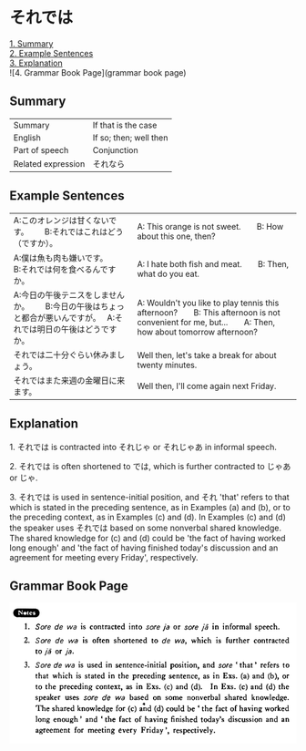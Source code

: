 # それでは

[1. Summary](#summary)<br>
[2. Example Sentences](#example-sentences)<br>
[3. Explanation](#explanation)<br>
![4. Grammar Book Page](grammar book page)<br>


## Summary

<table><tr>   <td>Summary</td>   <td>If that is the case</td></tr><tr>   <td>English</td>   <td>If so; then; well then</td></tr><tr>   <td>Part of speech</td>   <td>Conjunction</td></tr><tr>   <td>Related expression</td>   <td>それなら</td></tr></table>

## Example Sentences

<table><tr>   <td>A:このオレンジは甘くないです。  B:それではこれはどう（ですか）。</td>   <td>A: This orange is not sweet.&emsp;&emsp;B: How about this one, then?</td></tr><tr>   <td>A:僕は魚も肉も嫌いです。  B:それでは何を食べるんですか。</td>   <td>A: I hate both fish and meat.&emsp;&emsp;B: Then, what do you eat.</td></tr><tr>   <td>A:今日の午後テニスをしませんか。  B:今日の午後はちょっと都合が悪いんですが。&nbsp;&nbsp;&nbsp;A:それでは明日の午後はどうですか。</td>   <td>A: Wouldn't you like to play tennis this afternoon?&emsp;&emsp;B: This afternoon is not convenient for me, but...&emsp;&emsp;A: Then, how about tomorrow afternoon?</td></tr><tr>   <td>それでは二十分ぐらい休みましょう。</td>   <td>Well then, let's take a break for about twenty minutes.</td></tr><tr>   <td>それではまた来週の金曜日に来ます。</td>   <td>Well then, I'll come again next Friday.</td></tr></table>

## Explanation

<p>1. <span class="cloze">それでは</span> is contracted into <span class="cloze">それじゃ</span> or <span class="cloze">それじゃあ</span> in informal speech.</p>  <p>2. <span class="cloze">それでは</span> is often shortened to <span class="cloze">では</span>, which is further contracted to <span class="cloze">じゃあ</span> or <span class="cloze">じゃ</span>.</p>  <p>3. <span class="cloze">それでは</span> is used in sentence-initial position, and <span class="cloze">それ</span> 'that' refers to that which is stated in the preceding sentence, as in Examples (a) and (b), or to the preceding context, as in Examples (c) and (d). In Examples (c) and (d) the speaker uses <span class="cloze">それでは</span> based on some nonverbal shared knowledge. The shared knowledge for (c) and (d) could be 'the fact of having worked long enough' and 'the fact of having finished today's discussion and an agreement for meeting every Friday', respectively.</p>

## Grammar Book Page

![](../img/Basicそれでは.png)

